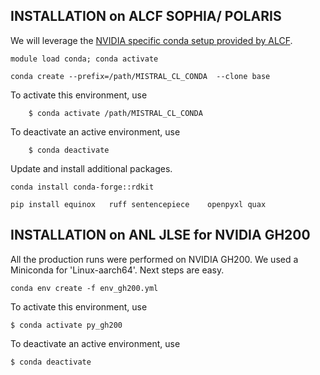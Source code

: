 ## INSTALLATION on ALCF SOPHIA/ POLARIS

We will leverage the [NVIDIA specific conda setup provided by ALCF](https://docs.alcf.anl.gov/polaris/data-science-workflows/frameworks/jax/). 

```
module load conda; conda activate

conda create --prefix=/path/MISTRAL_CL_CONDA  --clone base 
```


To activate this environment, use
```
    $ conda activate /path/MISTRAL_CL_CONDA
```

To deactivate an active environment, use
```
    $ conda deactivate
```

Update and install additional packages. 
```
conda install conda-forge::rdkit

pip install equinox   ruff sentencepiece    openpyxl quax 
```

## INSTALLATION on ANL JLSE for NVIDIA GH200
All the production runs were performed on NVIDIA GH200.  We used a Miniconda for 'Linux-aarch64'. Next steps are easy.  

```
conda env create -f env_gh200.yml 
```

To activate this environment, use
```
$ conda activate py_gh200
```
To deactivate an active environment, use
```
$ conda deactivate
```

